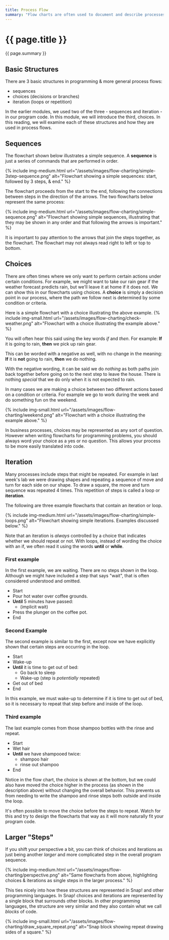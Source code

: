 ```yaml
---
title: Process Flow
summary: "Flow charts are often used to document and describe processes both in business and in programming. So let's learn to use them."
---
```


# {{ page.title }}
{{ page.summary }}



## Basic Structures
There are 3 basic structures in programming & more general process flows:

- sequences
- choices (decisions or branches)
- iteration (loops or repetition)

In the earlier modules, we used two of the three - sequences and iteration - in our program code.  In this module, we will introduce the third, choices. In this reading, we will examine each of these structures and how they are used in process flows.

## Sequences
The flowchart shown below illustrates a simple sequence.  A __sequence__ is just a series of commands that are performed in order.

{% include img-medium.html url="/assets/images/flow-charting/simple-3step-sequence.png"
   alt="Flowchart showing a simple sequences: start, followed by 3 steps, & end."
%}

The flowchart proceeds from the start to the end, following the connections between steps in the direction of the arrows.  The two flowcharts below represent the same process:

{% include img-medium.html url="/assets/images/flow-charting/simple-sequence.png"
   alt="Flowchart showing simple sequences, illustrating that they may be shown in any order and that following the arrows is important."
%}

It is important to pay attention to the arrows that join the steps together, as the flowchart. The flowchart may not always read right to left or top to bottom.  

## Choices
There are often times where we only want to perform certain actions under certain conditions.  For example, we might want to take our rain gear if the weather forecast predicts rain, but we'll leave it at home if it does not.  We can show this in our flowcharts using choices. A __choice__ is simply a decision point in our process, where the path we follow next is determined by some condition or criteria.

Here is a simple flowchart with a choice illustrating the above example.
{% include img-small.html url="/assets/images/flow-charting/check-weather.png"
   alt="Flowchart with a choice illustrating the example above."
%}

You will often hear this said using the key words *if* and *then*. For example:
__If__ it is going to rain, __then__ we pick up rain gear.

This can be worded with a negative as well, with no change in the meaning:
__If__ it is __not__ going to rain, __then__ we do nothing.

With the negative wording, it can be said we do *nothing* as both paths join back together before going on to the next step to leave the house.  There is nothing *special* that we do only when it is not expected to rain.  

In many cases we are making a choice between two different actions based on a condition or criteria. For example we go to work during the week and do something fun on the weekend.

{% include img-small.html url="/assets/images/flow-charting/weekend.png"
   alt="Flowchart with a choice illustrating the example above."
%}

In business processes, choices may be represented as any sort of question.  However when writing flowcharts for programming problems, you should always word your choice as a yes or no question.  This allows your process to be more easily translated into code.


## Iteration
Many processes include steps that might be repeated.  For example in last week's lab we were drawing shapes and repeating a sequence of move and turn for each side on our shape.  To draw a square, the move and turn sequence was repeated 4 times.  This repetition of steps is called a loop or __iteration__.

The following are three example flowcharts that contain an iteration or loop.

{% include img-medium.html url="/assets/images/flow-charting/simple-loops.png"
   alt="Flowchart showing simple iterations. Examples discussed below."
%}

Note that an iteration is *always* controlled by a choice that indicates whether we should repeat or not.  With loops, instead of wording the choice with an if, we often read it using the words __until__ or __while__.

### First example
In the first example, we are waiting. There are no steps shown in the loop. Although we might have included a step that says "wait", that is often considered understood and omitted.

- Start
- Pour hot water over coffee grounds.
- __Until__ 5 minutes have passed:
  - (implicit wait)
- Press the plunger on the coffee pot.
- End

### Second Example
The second example is similar to the first, except now we have explicitly shown that certain steps are occurring in the loop.

- Start
- Wake-up
- __Until__ it is time to get out of bed:
  - Go back to sleep
  - Wake-up (step is *potentially* repeated)
- Get out of bed
- End

In this example, we must wake-up to determine if it is time to get out of bed, so it is necessary to repeat that step before and inside of the loop.

### Third example
The last example comes from those shampoo bottles with the rinse and repeat.

- Start
- Wet hair
- __Until__ we have shampooed twice:
  - shampoo hair
  - rinse out shampoo
- End

Notice in the flow chart, the choice is shown at the bottom, but we could also have moved the choice higher in the process (as shown in the description above) without changing the overall behavior.  This prevents us from needing to write the shampoo and rinse steps both outside and inside the loop.  

It's often possible to move the choice before the steps to repeat.  Watch for this and try to design the flowcharts that way as it will more naturally fit your program code.

## Larger "Steps"
If you shift your perspective a bit, you can think of choices and iterations as just being another *larger* and more complicated step in the overall program sequence.  

{% include img-medium.html url="/assets/images/flow-charting/perspective.png"
   alt="Same flowcharts from above, highlighting choices & iterations as single steps in the larger process."
%}

This ties nicely into how these structures are represented in Snap! and other programming languages.  In Snap! choices and iterations are represented by a single block that surrounds other blocks.  In other programming languages, the structure are very similar and they also contain what we call *blocks* of code.

{% include img-small.html url="/assets/images/flow-charting/draw_square_repeat.png"
   alt="Snap block showing repeat drawing sides of a square."
%}
